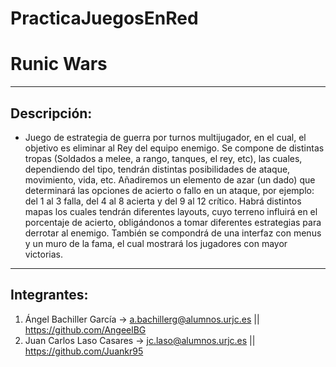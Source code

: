 # PracticaJuegosEnRed
# Runic Wars

 ***
## Descripción:
 + Juego de estrategia de guerra por turnos multijugador, en el cual, el objetivo es eliminar al Rey del equipo enemigo.
 Se compone de distintas tropas (Soldados a melee, a rango, tanques, el rey, etc), las cuales, dependiendo del tipo, tendrán distintas posibilidades de ataque, movimiento, vida, etc. Añadiremos un elemento de azar (un dado) que determinará las opciones de acierto o fallo en un ataque, por ejemplo: del 1 al 3 falla, del 4 al 8 acierta y del 9 al 12 crítico.
 Habrá distintos mapas los cuales tendrán diferentes layouts, cuyo terreno influirá en el porcentaje de acierto, obligándonos a tomar diferentes estrategias para derrotar al enemigo.
 También se compondrá de una interfaz con menus y un muro de la fama, el cual mostrará los jugadores con mayor victorias.
 
 ***
## Integrantes:
  1. Ángel Bachiller García -> a.bachillerg@alumnos.urjc.es || https://github.com/AngeelBG
  2. Juan Carlos Laso Casares -> jc.laso@alumnos.urjc.es || https://github.com/Juankr95
